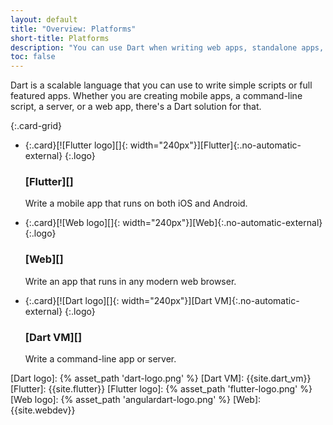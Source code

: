 ```yaml
---
layout: default
title: "Overview: Platforms"
short-title: Platforms
description: "You can use Dart when writing web apps, standalone apps, servers, mobile apps, and embedded apps."
toc: false
---
```


Dart is a scalable language that you can use to write simple scripts or full
featured apps. Whether you are creating mobile apps, a command-line script,
a server, or a web app, there's a Dart solution for that.

{:.card-grid}
- {:.card}[![Flutter logo][]{: width="240px"}][Flutter]{:.no-automatic-external}
  {:.logo}

  ### [Flutter][]

  Write a mobile app that runs on both iOS and Android.

- {:.card}[![Web logo][]{: width="240px"}][Web]{:.no-automatic-external}
  {:.logo}

  ### [Web][]

  Write an app that runs in any modern web browser.

- {:.card}[![Dart logo][]{: width="240px"}][Dart VM]{:.no-automatic-external}
  {:.logo}

  ### [Dart VM][]

  Write a command-line app or server.


[Dart logo]: {% asset_path 'dart-logo.png' %}
[Dart VM]: {{site.dart_vm}}
[Flutter]: {{site.flutter}}
[Flutter logo]: {% asset_path 'flutter-logo.png' %}
[Web logo]: {% asset_path 'angulardart-logo.png' %}
[Web]: {{site.webdev}}
